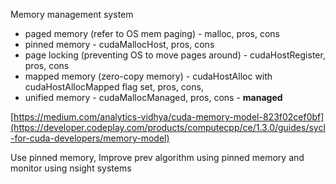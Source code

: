 Memory management system
- paged memory (refer to OS mem paging) - malloc, pros, cons
- pinned memory - cudaMallocHost, pros, cons
- page locking (preventing OS to move pages around) - cudaHostRegister, pros, cons
- mapped memory (zero-copy memory) - cudaHostAlloc with cudaHostAllocMapped flag set, pros, cons, 
- unified memory - cudaMallocManaged, pros, cons - __managed__

[https://medium.com/analytics-vidhya/cuda-memory-model-823f02cef0bf](https://developer.codeplay.com/products/computecpp/ce/1.3.0/guides/sycl-for-cuda-developers/memory-model)

Use pinned memory,
Improve prev algorithm using pinned memory and monitor using nsight systems
